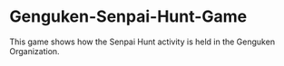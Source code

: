 # Genguken-Senpai-Hunt-Game

This game shows how the Senpai Hunt activity is held in the Genguken Organization.
